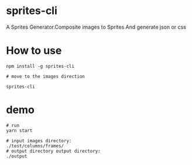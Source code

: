 # sprites-cli
A Sprites Generator.Composite images to Sprites And generate json or css

# How to use
```
npm install -g sprites-cli

# move to the images direction

sprites-cli
```


# demo
```
# run
yarn start 

# input images directory:
./test/columns/frames/
# output directory output directory:
./output

```

